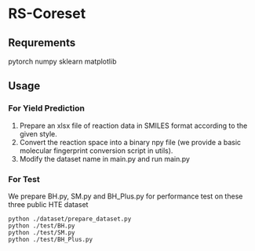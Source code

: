 # RS-Coreset



## Requrements
pytorch
numpy
sklearn
matplotlib

## Usage

### For Yield Prediction
1. Prepare an xlsx file of reaction data in SMILES format according to the given style.
2. Convert the reaction space into a binary npy file (we provide a basic molecular fingerprint conversion script in utils).
3. Modify the dataset name in main.py and run main.py

### For Test
We prepare BH.py, SM.py and BH_Plus.py for performance test on these three public HTE dataset
```
python ./dataset/prepare_dataset.py
python ./test/BH.py
python ./test/SM.py
python ./test/BH_Plus.py
```
